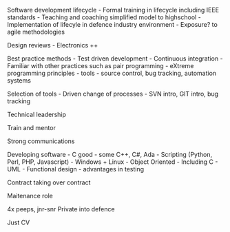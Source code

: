 Software development lifecycle
	- Formal training in lifecycle including IEEE standards
	- Teaching and coaching simplified model to highschool
	- Implementation of lifecyle in defence industry environment
	- Exposure? to agile methodologies

Design reviews
	- Electronics ++

Best practice methods
	- Test driven development
	- Continuous integration
	- Familiar with other practices such as pair programming
	- eXtreme programming principles
	- tools - source control, bug tracking, automation systems

Selection of tools
	- Driven change of processes - SVN intro, GIT intro, bug tracking

Technical leadership

Train and mentor

Strong communications

Developing software
	- C good
	- some C++, C#, Ada
	- Scripting (Python, Perl, PHP, Javascript)
	- Windows + Linux
	- Object Oriented - Including C
	- UML
	- Functional design - advantages in testing





Contract taking over contract

Maitenance role



4x peeps, jnr-snr
Private into defence


Just CV

